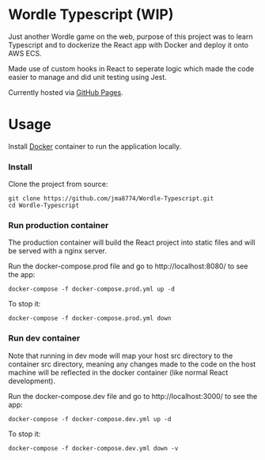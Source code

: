 # Wordle Typescript (WIP)

Just another Wordle game on the web, purpose of this project was to learn Typescript and to dockerize the React app with Docker and deploy it onto AWS ECS. 

Made use of custom hooks in React to seperate logic which made the code easier to manage and did unit testing using Jest.

Currently hosted via [GitHub Pages](https://www.jiamingma.me/Wordle-Typescript/).

# Usage
Install [Docker](http://docker.com) container to run the application locally.

### Install

Clone the project from source:

    git clone https://github.com/jma8774/Wordle-Typescript.git
    cd Wordle-Typescript

### Run production container

The production container will build the React project into static files and will be served with a nginx server.

Run the docker-compose.prod file and go to http://localhost:8080/ to see the app:

    docker-compose -f docker-compose.prod.yml up -d  
    
To stop it:

    docker-compose -f docker-compose.prod.yml down
    
### Run dev container

Note that running in dev mode will map your host src directory to the container src directory, meaning any changes made to the code on the host machine will be reflected in the docker container (like normal React development).

Run the docker-compose.dev file and go to http://localhost:3000/ to see the app:

    docker-compose -f docker-compose.dev.yml up -d  
    
To stop it:

    docker-compose -f docker-compose.dev.yml down -v  
    
    

